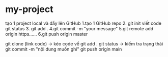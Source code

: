 # my-project
tạo 1 project local và đẩy lên GitHub
1.tạo 1 GitHub repo
2. git init
viết code
git status
3. git add .
4.git commit -m "your message"
5.git remote add origin https......
6.git push origin master

git clone (link code) -> kéo code về
git add .
git status -> kiểm tra trạng thái
git commit -m "nội dung muốn ghi"
git push origin main
